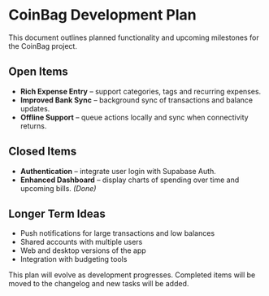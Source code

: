 # CoinBag Development Plan

This document outlines planned functionality and upcoming milestones for the CoinBag project.

## Open Items

- **Rich Expense Entry** – support categories, tags and recurring expenses.
- **Improved Bank Sync** – background sync of transactions and balance updates.
- **Offline Support** – queue actions locally and sync when connectivity returns.

## Closed Items

- **Authentication** – integrate user login with Supabase Auth.
- **Enhanced Dashboard** – display charts of spending over time and upcoming bills. *(Done)*

## Longer Term Ideas

- Push notifications for large transactions and low balances
- Shared accounts with multiple users
- Web and desktop versions of the app
- Integration with budgeting tools

This plan will evolve as development progresses. Completed items will be moved to the changelog and new tasks will be added.

